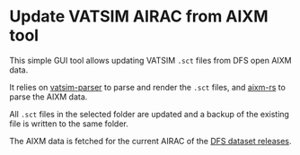 # Update VATSIM AIRAC from AIXM tool

This simple GUI tool allows updating VATSIM `.sct` files
from DFS open AIXM data.

It relies on [vatsim-parser](https://github.com/blip-radar/vatsim-parser) to
parse and render the `.sct` files, and
[aixm-rs](https://github.com/blip-radar/aixm-rs) to parse the AIXM data.

All `.sct` files in the selected folder are updated and a backup of the
existing file is written to the same folder.

The AIXM data is fetched for the current AIRAC of the
[DFS dataset releases](https://aip.dfs.de/datasets/).
